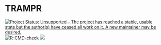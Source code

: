 # TRAMPR

<!-- badges: start -->
[![Project Status: Unsupported – The project has reached a stable, usable state but the author(s) have ceased all work on it. A new maintainer may be desired.](https://www.repostatus.org/badges/latest/unsupported.svg)](https://www.repostatus.org/#unsupported)
[![R-CMD-check](https://github.com/richfitz/TRAMPR/workflows/R-CMD-check/badge.svg)](https://github.com/richfitz/TRAMPR/actions)
[![](https://www.r-pkg.org/badges/version/TRAMPR)](https://cran.r-project.org/package=TRAMPR)
<!-- badges: end -->
